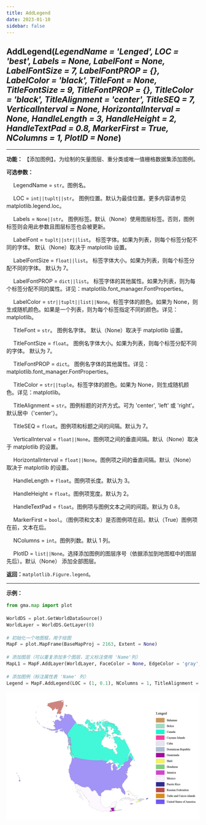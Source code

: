 ```yaml
---
title: AddLegend
date: 2023-01-10
sidebar: false
---
```


## **AddLegend**(*LegendName = 'Lenged', LOC = 'best', Labels = None,  LabelFont = None, LabelFontSize = 7, LabelFontPROP = {}, LabelColor = 'black',  TitleFont = None, TitleFontSize = 9, TitleFontPROP = {}, TitleColor = 'black', TitleAlignment = 'center', TitleSEQ = 7, VerticalInterval = None, HorizontalInterval = None, HandleLength = 3, HandleHeight = 2, HandleTextPad = 0.8, MarkerFirst = True, NColumns = 1, PlotID = None*)

---

**功能：** 【添加图例】。为绘制的矢量图层、重分类或唯一值栅格数据集添加图例。

**可选参数：**

&emsp; LegendName = `str`。图例名。

&emsp; LOC = `int||tuplt||str`。 图例位置。默认为最佳位置。更多内容请参见matplotlib.legend.loc。

&emsp; Labels = `None||str`。 图例标签。默认（None）使用图层标签。否则，图例标签则会用此参数且图层标签也会被更新。

&emsp; LabelFont = `tuplt||str||list`。 标签字体。如果为列表，则每个标签分配不同的字体。 默认（None）取决于 matplotlib 设置。

&emsp; LabelFontSize = `float||list`。 标签字体大小。如果为列表，则每个标签分配不同的字体。 默认为 7。

&emsp; LabelFontPROP = `dict||list`。 标签字体的其他属性。如果为列表，则为每个标签分配不同的属性。详见：matplotlib.font_manager.FontProperties。

&emsp; LabelColor = `str||tuplt||list||None`。标签字体的颜色。如果为 None，则生成随机颜色。如果是一个列表，则为每个标签指定不同的颜色。详见：matplotlib。

&emsp; TitleFont = `str`。 图例名字体。 默认（None）取决于 matplotlib 设置。

&emsp; TitleFontSize  = `float`。 图例名字体大小。如果为列表，则每个标签分配不同的字体。 默认为 7。

&emsp; TitleFontPROP = `dict`。 图例名字体的其他属性。详见：matplotlib.font_manager.FontProperties。

&emsp; TitleColor = `str||tuple`。标签字体的颜色。如果为 None，则生成随机颜色。详见：matplotlib。

&emsp; TitleAlignment = `str`。图例标题的对齐方式。可为 'center', 'left' 或 'right'。默认居中（'center'）。

&emsp; TitleSEQ = `float`。图例项和标题之间的间隔。默认为 7。

&emsp; VerticalInterval = `float||None`。图例项之间的垂直间隔。默认（None）取决于 matplotlib 的设置。

&emsp; HorizontalInterval = `float||None`。图例项之间的垂直间隔。默认（None）取决于 matplotlib 的设置。

&emsp; HandleLength = `float`。图例项长度。默认为 3。

&emsp; HandleHeight = `float`。图例项宽度。默认为 2。

&emsp; HandleTextPad = `float`。图例项与图例文本之间的间距。默认为 0.8。

&emsp; MarkerFirst = `bool`。（图例项和文本）是否图例项在前。默认（True）图例项在前，文本在后。

&emsp; NColumns = `int`。图例列数。默认 1 列。

&emsp; PlotID = `list||None`。选择添加图例的图层序号（依据添加到地图框中的图层先后）。默认（None） 添加全部图层。

**返回：**`matplotlib.Figure.legend`。

---

**示例：**
```python
from gma.map import plot

WorldDS = plot.GetWorldDataSource()
WorldLayer = WorldDS.GetLayer(0)

# 初始化一个地图框，用于绘图
MapF = plot.MapFrame(BaseMapProj = 2163, Extent = None)

# 添加图层（可以重复添加多个图层，定义标注使用 'Name'列）
MapL1 = MapF.AddLayer(WorldLayer, FaceColor = None, EdgeColor = 'gray', LineWidth = 0.1, FieldName = 'Name')

# 添加图例（标注属性表 'Name' 列）
Legend = MapF.AddLegend(LOC = (1, 0.1), NColumns = 1, TitleAlignment = 'left') 

```
![](/map/AddLegend.png)

